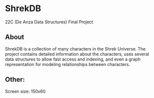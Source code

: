 # ShrekDB
22C (De Anza Data Structures) Final Project

## About

ShrekDB is a collection of many characters in the Shrek Universe. The project contains detailed information about the characters, uses several data structures to allow fast access and indexing, and even a graph representation for modeling relationships between characters.

## Other:
Screen size: 150x60
